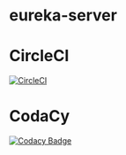 # eureka-server
# CircleCI
[![CircleCI](https://circleci.com/gh/kapoorkaran/eureka-server.svg?style=svg)](https://circleci.com/gh/kapoorkaran/eureka-server)
# CodaCy
[![Codacy Badge](https://api.codacy.com/project/badge/Grade/c41fbfba0d444bf988ce2e9a8950c41a)](https://www.codacy.com/app/kapoorkaran/eureka-server?utm_source=github.com&amp;utm_medium=referral&amp;utm_content=kapoorkaran/eureka-server&amp;utm_campaign=Badge_Grade)

